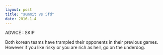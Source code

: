 ```yaml
---
layout: post
title: "summit vs 5fd"
date: 2016-1-4
---
```


ADVICE : SKIP

Both korean teams have trampled their opponents in their previous games. However if you like risky or you are rich as hell, go on the underdog.
